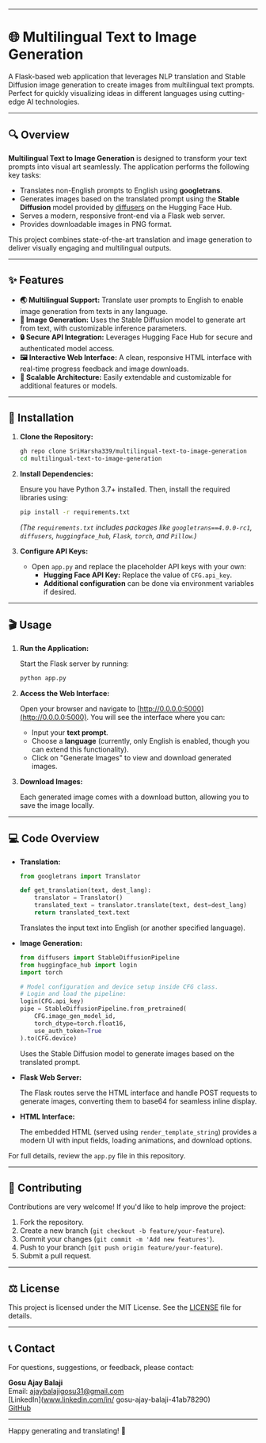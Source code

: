 
---

# 🌐 Multilingual Text to Image Generation

A Flask-based web application that leverages NLP translation and Stable Diffusion image generation to create images from multilingual text prompts. Perfect for quickly visualizing ideas in different languages using cutting-edge AI technologies.

---

## 🔍 Overview

**Multilingual Text to Image Generation** is designed to transform your text prompts into visual art seamlessly. The application performs the following key tasks:

- Translates non-English prompts to English using **googletrans**.
- Generates images based on the translated prompt using the **Stable Diffusion** model provided by [diffusers](https://github.com/huggingface/diffusers) on the Hugging Face Hub.
- Serves a modern, responsive front-end via a Flask web server.
- Provides downloadable images in PNG format.

This project combines state-of-the-art translation and image generation to deliver visually engaging and multilingual outputs.

---

## ✨ Features

- **🌏 Multilingual Support:** Translate user prompts to English to enable image generation from texts in any language.
- **🎨 Image Generation:** Uses the Stable Diffusion model to generate art from text, with customizable inference parameters.
- **🔒 Secure API Integration:** Leverages Hugging Face Hub for secure and authenticated model access.
- **🖼️ Interactive Web Interface:** A clean, responsive HTML interface with real-time progress feedback and image downloads.
- **🚀 Scalable Architecture:** Easily extendable and customizable for additional features or models.

---

## 🚀 Installation

1. **Clone the Repository:**

   ```bash
   gh repo clone SriHarsha339/multilingual-text-to-image-generation
   cd multilingual-text-to-image-generation


2. **Install Dependencies:**

   Ensure you have Python 3.7+ installed. Then, install the required libraries using:

   ```bash
   pip install -r requirements.txt
   ```

   *(The `requirements.txt` includes packages like `googletrans==4.0.0-rc1`, `diffusers`, `huggingface_hub`, `Flask`, `torch`, and `Pillow`.)*

3. **Configure API Keys:**

   - Open `app.py` and replace the placeholder API keys with your own:
     - **Hugging Face API Key:** Replace the value of `CFG.api_key`.
     - **Additional configuration** can be done via environment variables if desired.

---

## 🎬 Usage

1. **Run the Application:**

   Start the Flask server by running:

   ```bash
   python app.py
   ```

2. **Access the Web Interface:**

   Open your browser and navigate to [http://0.0.0.0:5000](http://0.0.0.0:5000). You will see the interface where you can:
   
   - Input your **text prompt**.
   - Choose a **language** (currently, only English is enabled, though you can extend this functionality).
   - Click on "Generate Images" to view and download generated images.

3. **Download Images:**

   Each generated image comes with a download button, allowing you to save the image locally.

---

## 💻 Code Overview

- **Translation:**

  ```python
  from googletrans import Translator
  
  def get_translation(text, dest_lang):
      translator = Translator()
      translated_text = translator.translate(text, dest=dest_lang)
      return translated_text.text
  ```
  
  Translates the input text into English (or another specified language).

- **Image Generation:**

  ```python
  from diffusers import StableDiffusionPipeline
  from huggingface_hub import login
  import torch
  
  # Model configuration and device setup inside CFG class.
  # Login and load the pipeline:
  login(CFG.api_key)
  pipe = StableDiffusionPipeline.from_pretrained(
      CFG.image_gen_model_id,
      torch_dtype=torch.float16,
      use_auth_token=True
  ).to(CFG.device)
  ```
  
  Uses the Stable Diffusion model to generate images based on the translated prompt.

- **Flask Web Server:**

  The Flask routes serve the HTML interface and handle POST requests to generate images, converting them to base64 for seamless inline display.

- **HTML Interface:**

  The embedded HTML (served using `render_template_string`) provides a modern UI with input fields, loading animations, and download options.

For full details, review the `app.py` file in this repository.

---

## 🤝 Contributing

Contributions are very welcome! If you'd like to help improve the project:

1. Fork the repository.
2. Create a new branch (`git checkout -b feature/your-feature`).
3. Commit your changes (`git commit -m 'Add new features'`).
4. Push to your branch (`git push origin feature/your-feature`).
5. Submit a pull request.

---

## ⚖️ License

This project is licensed under the MIT License. See the [LICENSE](LICENSE) file for details.

---

## 📞 Contact

For questions, suggestions, or feedback, please contact:

**Gosu Ajay Balaji**  
Email: [ajaybalajigosu31@gmail.com](mailto:ajaybalajigosu31@gmail.com)  
[LinkedIn](www.linkedin.com/in/
gosu-ajay-balaji-41ab78290)  
[GitHub](https://github.com/Ajaybalaji08)

---

Happy generating and translating! 🚀
```
